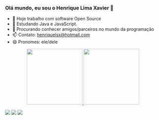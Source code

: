 ### Olá mundo, eu sou o Henrique Lima Xavier 👋


- 🔭 Hoje trabalho com software Open Source
- 🌱 Estudando Java e JavaScript.
- 👯 Procurando conhecer amigos/parceiros no mundo da programação
- 📫 Contato: henriquelsx@hotmail.com
- 😄 Pronomes: ele/dele

<div align="center">
  <a href="https://github.com/henriquelsx">
  <img height="180em" src="https://github-readme-stats.vercel.app/api?username=henriquelsx&show_icons=true&theme=dracula&include_all_commits=true&count_private=true"/>
  <img height="180em" src="https://github-readme-stats.vercel.app/api/top-langs/?username=henriquelsx&layout=compact&langs_count=7&theme=dracula"/>
</div>


  
  <div> 
  
 <a href="https://wa.me/5562984737739" target="_blank"><img src="https://img.shields.io/badge/WhatsApp-25D366?style=for-the-badge&logo=whatsapp&logoColor=white" target="_blank"></a>
  <a href = "mailto:henriquelsx@hotmail.com"><img src="https://img.shields.io/badge/Microsoft_Outlook-0078D4?style=for-the-badge&logo=microsoft-outlook&logoColor=white" target="_blank"></a>
  <a href="https://www.linkedin.com/in/henrique-l-708a1a169/" target="_blank"><img src="https://img.shields.io/badge/-LinkedIn-%230077B5?style=for-the-badge&logo=linkedin&logoColor=white" target="_blank"></a> 
 
  
 
</div>

